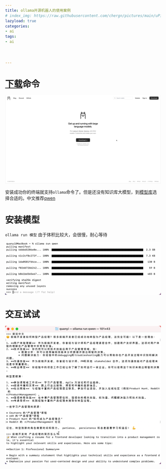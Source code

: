```yaml
---
title: ollama开源机器人的使用案例
# index_img: https://raw.githubusercontent.com/chergn/pictures/main/uPic/image-20240422151149847.png
lazyload: true
categories:
- ai
tags:
- ai



---
```














# [下载](https://ollama.com/)命令

![image-20240422151149847](https://raw.githubusercontent.com/chergn/pictures/main/uPic/image-20240422151149847.png)

安装成功你的终端就支持`ollama`命令了。但是还没有知识库大模型，到[模型库](https://ollama.com/library)选择合适的。中文推荐[qwen](https://ollama.com/library/qwen)





# 安装模型

`ollama run 模型` 由于体积比较大，会很慢，耐心等待

![image-20240422153541251](https://raw.githubusercontent.com/chergn/pictures/main/uPic/image-20240422153541251.png)





# 交互试试

![image-20240422153757644](https://raw.githubusercontent.com/chergn/pictures/main/uPic/image-20240422153757644.png)



